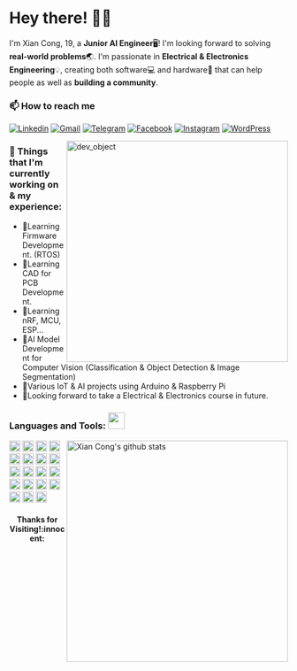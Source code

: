 <!-- Greeting -->
# Hey there! :wave::smiley:

<!--Introduction -->
I'm Xian Cong, 19, a **Junior AI Engineer**🖥! I'm looking forward to solving **real-world problems**:earth_asia:. I'm passionate in **Electrical & Electronics Engineering**:bulb:, creating both software:computer: and hardware:wrench: that can help people as well as **building a community**.
<br>

<!-- Your badges -->
### 📫 How to reach me
[![Linkedin](https://img.shields.io/badge/-Xian_Cong-blue?style=flat&logo=Linkedin&logoColor=white)](https://www.linkedin.com/in/xiancong8302/)
[![Gmail](https://img.shields.io/badge/-familykoay-c14438?style=flat&logo=Gmail&logoColor=white)](mailto:familykoay@gmail.com)
[![Telegram](https://img.shields.io/badge/-@Xian_Cong-blue?style=flat&logo=Telegram&logoColor=white)](https://t.me/xc0238)
[![Facebook](https://img.shields.io/badge/Facebook-%231877F2.svg?stylee=flat&labelColor=for-the-badge&logo=Facebook&logoColor=white)](https://www.facebook.com/xiancong0238/)
[![Instagram](https://img.shields.io/badge/-xiancong8302-c13584?style=flat&labelColor=c13584&logo=instagram&logoColor=white)](https://www.instagram.com/xiancong8302)
[![WordPress](https://img.shields.io/badge/XC_Blog-%23117AC9.svg?style=flat&labelColor=for-the-badge&logo=WordPress&logoColor=white)](https://xcdiary.wordpress.com/)

<!-- Sample Dev class image -->
<img src="https://www.cyberark.com/wp-content/uploads/2019/11/Developer.jpg" alt="dev_object" align="right" width="400" />

### 💼  Things that I'm currently working on & my experience: 
* 🌱Learning Firmware Development. (RTOS)
* 🌱Learning CAD for PCB Development.
* 🌱Learning nRF, MCU, ESP...
* 🔭AI Model Development for Computer Vision (Classification & Object Detection & Image Segmentation)
* 🔭Various IoT & AI projects using Arduino & Raspberry Pi
* 📖Looking forward to take a Electrical & Electronics course in future.

 ### Languages and Tools: <img src="https://media.giphy.com/media/WUlplcMpOCEmTGBtBW/giphy.gif" width="30">
<p> <!-- GitHub README Stats -->
  <a href="https://gitstats.me/xian-cong">
    <img width="400" height="auto" align="right" alt="Xian Cong's github stats" 
         src="https://github-readme-stats.vercel.app/api?username=xian-cong&show_icons=true&theme=algolia&count_private=true&include_all_commits=true" />
   <!-- <img width="30%" height="auto" align="right" alt="Xian Cong's github stats" 
         src="https://github-readme-stats.vercel.app/api/top-langs/?username=xian-cong&layout=compact" />
NOTE: Top languages does not indicate my skill level or something like that, it's a github metric of which languages i have the most code on github. -->
  </a>
 <!-- icons -->
<code><a href = "https://www.java.com/en/"><img height="20" src="https://img.shields.io/badge/java-%23ED8B00.svg?style=for-the-badge&logo=java&logoColor=white" alt="Java"></a></code>
<code><a href = "https://www.cprogramming.com/"><img height="20" src="https://img.shields.io/badge/c-%2300599C.svg?style=for-the-badge&logo=c&logoColor=white"></a></code>
<code><a href = "https://www.cprogramming.com/"><img height="20" src="https://img.shields.io/badge/c++-%2300599C.svg?style=for-the-badge&logo=flat&labelColor=for-the-badge&logo=visual-studio&logoColor=white"></a></code>
<code><a href = "https://code.visualstudio.com/"><img height="20" src="https://img.shields.io/badge/Visual%20Studio-5C2D91.svg?style=for-the-badge&logo=visual-studio&logoColor=white"></a></code>
<code><a href = "https://git-scm.com/"><img height="20" src="https://img.shields.io/badge/git-%23F05033.svg?style=for-the-badge&logo=git&logoColor=white"></a></code>
<code><a href = "https://www.python.org/"><img height="20" src="https://img.shields.io/badge/python-3670A0?style=for-the-badge&logo=python&logoColor=ffdd54"></a></code>
<code><a href = "https://www.jetbrains.com/pycharm/"><img height="20" src="https://img.shields.io/badge/pycharm-143?style=for-the-badge&logo=pycharm&logoColor=black&color=black&labelColor=green"></a></code>
<code><a href = "https://www.jetbrains.com/idea/"><img height="20" src="https://img.shields.io/badge/IntelliJIDEA-000000.svg?style=for-the-badge&logo=intellij-idea&logoColor=white"></a></code>
<code><a href = "https://jupyter.org/"><img height="20" src="https://img.shields.io/badge/jupyter-%23FA0F00.svg?style=for-the-badge&logo=jupyter&logoColor=white"></a></code>
<code><a href = "https://www.mysql.com/"><img height="20" src="https://img.shields.io/badge/mysql-%2300f.svg?style=for-the-badge&logo=mysql&logoColor=white"></a></code>
<code><a href = "https://keras.io/"><img height="20" src="https://img.shields.io/badge/Keras-%23D00000.svg?style=for-the-badge&logo=Keras&logoColor=white"></a></code>
<code><a href = "https://pytorch.org/"><img height="20" src="https://img.shields.io/badge/PyTorch-%23EE4C2C.svg?style=for-the-badge&logo=PyTorch&logoColor=white"></a></code>
<code><a href = "https://www.tensorflow.org/federated"><img height="20" src="https://img.shields.io/badge/TensorFlow-%23FF6F00.svg?style=for-the-badge&logo=TensorFlow&logoColor=white"></a></code>
<code><a href = "https://www.adobe.com/sea/products/illustrator.html"><img height="20" src="https://img.shields.io/badge/adobeillustrator-%23FF9A00.svg?style=for-the-badge&logo=adobeillustrator&logoColor=white"></a></code>
<code><a href = "https://www.adobe.com/sea/acrobat/pdf-reader.html"><img height="20" src="https://img.shields.io/badge/Adobe%20Acrobat%20Reader-EC1C24.svg?style=for-the-badge&logo=Adobe%20Acrobat%20Reader&logoColor=white"></a></code>
<code><a href = "https://www.adobe.com/sea/products/photoshop-lightroom.html"><img height="20" src="https://img.shields.io/badge/Adobe%20Lightroom-31A8FF.svg?style=for-the-badge&logo=Adobe%20Lightroom&logoColor=white"></a></code>
<code><a href = "https://www.adobe.com/sea/products/photoshop.html"><img height="20" src="https://img.shields.io/badge/adobephotoshop-%2331A8FF.svg?style=for-the-badge&logo=adobephotoshop&logoColor=white"></a></code>
<code><a href = "https://www.adobe.com/sea/products/premiere.html"><img height="20" src="https://img.shields.io/badge/Adobe%20Premiere%20Pro-9999FF.svg?style=for-the-badge&logo=Adobe%20Premiere%20Pro&logoColor=white"></a></code>
<code><a href = "https://www.figma.com/"><img height="20" src="https://img.shields.io/badge/figma-%23F24E1E.svg?style=for-the-badge&logo=figma&logoColor=white"></a></code>

</p>
  
<h4 align="center"> Thanks for Visiting!:innocent:</h4>
